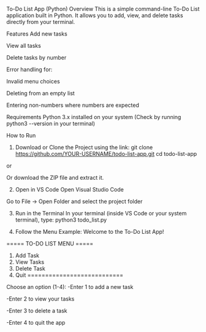 To-Do List App (Python)
Overview
This is a simple command-line To-Do List application built in Python.
It allows you to add, view, and delete tasks directly from your terminal.

Features
Add new tasks

View all tasks

Delete tasks by number

Error handling for:

Invalid menu choices

Deleting from an empty list

Entering non-numbers where numbers are expected

Requirements
Python 3.x installed on your system
(Check by running python3 --version in your terminal)

How to Run
1. Download or Clone the Project using the link: git clone https://github.com/YOUR-USERNAME/todo-list-app.git
cd todo-list-app

or

Or download the ZIP file and extract it.

2. Open in VS Code
Open Visual Studio Code

Go to File → Open Folder and select the project folder

3. Run in the Terminal
In your terminal (inside VS Code or your system terminal), type:
python3 todo_list.py

4. Follow the Menu
Example:
Welcome to the To-Do List App!

===== TO-DO LIST MENU =====
1. Add Task
2. View Tasks
3. Delete Task
4. Quit
===========================

Choose an option (1-4):
-Enter 1 to add a new task

-Enter 2 to view your tasks

-Enter 3 to delete a task

-Enter 4 to quit the app
